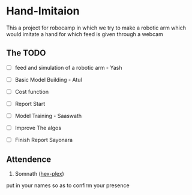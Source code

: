 # Hand-Imitaion
This a project for robocamp in which we try to make a robotic arm which would imitate a hand for which feed is given through a webcam

## The TODO
- [ ] feed and simulation of a robotic arm - Yash 
- [ ] Basic Model Building - Atul
- [ ] Cost function 
- [ ] Report Start
- [ ] Model Training - Saaswath
- [ ] Improve The algos
- [ ] Finish Report 
Sayonara


## Attendence
1. Somnath ([hex-plex](https://github.com/hex-plex))


put in your names so as to confirm your presence
